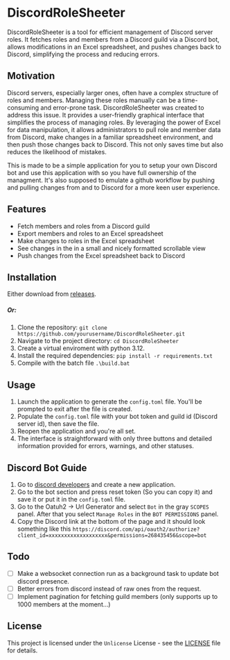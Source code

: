 # DiscordRoleSheeter

DiscordRoleSheeter is a tool for efficient management of Discord server roles. It fetches roles and members from a Discord guild via a Discord bot, allows modifications in an Excel spreadsheet, and pushes changes back to Discord, simplifying the process and reducing errors.

## Motivation

Discord servers, especially larger ones, often have a complex structure of roles and members. Managing these roles manually can be a time-consuming and error-prone task. DiscordRoleSheeter was created to address this issue. It provides a user-friendly graphical interface that simplifies the process of managing roles. By leveraging the power of Excel for data manipulation, it allows administrators to pull role and member data from Discord, make changes in a familiar spreadsheet environment, and then push those changes back to Discord. This not only saves time but also reduces the likelihood of mistakes.

This is made to be a simple application for you to setup your own Discord bot and use this application with so you have full ownership of the managment. It's also supposed to emulate a github workflow by pushing and pulling changes from and to Discord for a more keen user experience.

## Features

- Fetch members and roles from a Discord guild
- Export members and roles to an Excel spreadsheet
- Make changes to roles in the Excel spreadsheet
- See changes in the in a small and nicely formatted scrollable view
- Push changes from the Excel spreadsheet back to Discord

## Installation

Either download from [releases](https://github.com/CaptainFallaway/DiscordRoleSheeter/releases).

##### Or:

1. Clone the repository: `git clone https://github.com/yourusername/DiscordRoleSheeter.git`
2. Navigate to the project directory: `cd DiscordRoleSheeter`
3. Create a virtual enviroment with python 3.12.
4. Install the required dependencies: `pip install -r requirements.txt`
5. Compile with the batch file `.\build.bat`

## Usage

1. Launch the application to generate the `config.toml` file. You'll be prompted to exit after the file is created.
2. Populate the `config.toml` file with your bot token and guild id (Discord server id), then save the file.
3. Reopen the application and you're all set.
4. The interface is straightforward with only three buttons and detailed information provided for errors, warnings, and other statuses.

## Discord Bot Guide

1. Go to [discord developers](https://discord.com/developers/applications) and create a new application.
2. Go to the bot section and press reset token (So you can copy it) and save it or put it in the `config.toml` file.
3. Go to the Oatuh2 -> Url Generator and select `Bot` in the gray `SCOPES` panel. After that you select `Manage Roles` in the `BOT PERMISSIONS` panel.
4. Copy the Discord link at the bottom of the page and it should look something like this `https://discord.com/api/oauth2/authorize?client_id=xxxxxxxxxxxxxxxxxxx&permissions=268435456&scope=bot`

## Todo

- [ ] Make a websocket connection run as a background task to update bot discord presence.
- [ ] Better errors from discord instead of raw ones from the request.
- [ ] Implement pagination for fetching guild members (only supports up to 1000 members at the moment...)

## License

This project is licensed under the `Unlicense` License - see the [LICENSE](LICENSE) file for details.